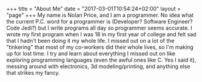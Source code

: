 +++
title = "About Me"
date = "2017-03-01T10:54:24+02:00"
layout = "page"
+++
My name is Nolan Price, and I am a programmer. No idea what the current P.C. word
for a programmer is (Developer? Software Engineer? Code Jedi?) but I write programs
all day so programmer seems accurate. I wrote my first program when I was 18 in my
first year of college and felt sad that I hadn't been doing it my whole life. I missed
out on a lot of the "tinkering" that most of my co-workers did their whole lives, so
I'm making up for lost time. I try and learn about everything I missed out on like
exploring programming languages (even the awful ones like C. Yes I said it), messing
around with electronics, 3d modeling/printing, and anything else that strikes my fancy.
